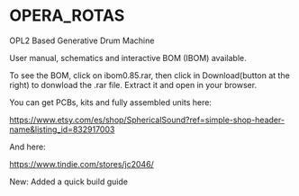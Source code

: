 # OPERA_ROTAS
OPL2 Based Generative Drum Machine

User manual, schematics and interactive BOM (IBOM) available.

To see the BOM, click on ibom0.85.rar, then click in Download(button at the right) to donwload the .rar file. Extract it and open in your browser.

You can get PCBs, kits and fully assembled units here:

https://www.etsy.com/es/shop/SphericalSound?ref=simple-shop-header-name&listing_id=832917003

And here:

https://www.tindie.com/stores/jc2046/

New: Added a quick build guide


